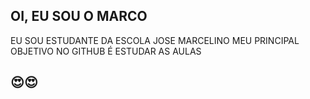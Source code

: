 ## OI, EU SOU O MARCO
EU SOU ESTUDANTE DA ESCOLA JOSE MARCELINO
MEU PRINCIPAL OBJETIVO NO GITHUB É ESTUDAR AS AULAS
## 😍😍
